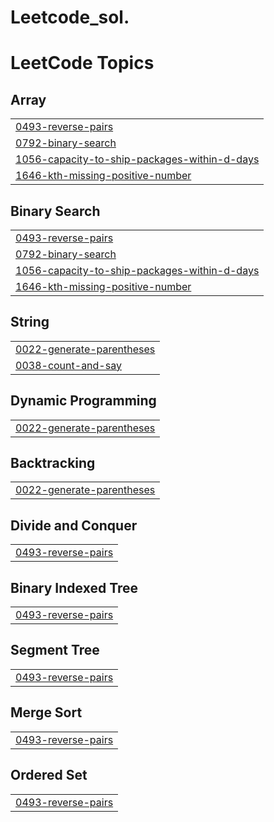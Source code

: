 # Leetcode_sol.
<!---LeetCode Topics Start-->
# LeetCode Topics
## Array
|  |
| ------- |
| [0493-reverse-pairs](https://github.com/Ravi-GitLab-7/Leetcode_sol./tree/master/0493-reverse-pairs) |
| [0792-binary-search](https://github.com/Ravi-GitLab-7/Leetcode_sol./tree/master/0792-binary-search) |
| [1056-capacity-to-ship-packages-within-d-days](https://github.com/Ravi-GitLab-7/Leetcode_sol./tree/master/1056-capacity-to-ship-packages-within-d-days) |
| [1646-kth-missing-positive-number](https://github.com/Ravi-GitLab-7/Leetcode_sol./tree/master/1646-kth-missing-positive-number) |
## Binary Search
|  |
| ------- |
| [0493-reverse-pairs](https://github.com/Ravi-GitLab-7/Leetcode_sol./tree/master/0493-reverse-pairs) |
| [0792-binary-search](https://github.com/Ravi-GitLab-7/Leetcode_sol./tree/master/0792-binary-search) |
| [1056-capacity-to-ship-packages-within-d-days](https://github.com/Ravi-GitLab-7/Leetcode_sol./tree/master/1056-capacity-to-ship-packages-within-d-days) |
| [1646-kth-missing-positive-number](https://github.com/Ravi-GitLab-7/Leetcode_sol./tree/master/1646-kth-missing-positive-number) |
## String
|  |
| ------- |
| [0022-generate-parentheses](https://github.com/Ravi-GitLab-7/Leetcode_sol./tree/master/0022-generate-parentheses) |
| [0038-count-and-say](https://github.com/Ravi-GitLab-7/Leetcode_sol./tree/master/0038-count-and-say) |
## Dynamic Programming
|  |
| ------- |
| [0022-generate-parentheses](https://github.com/Ravi-GitLab-7/Leetcode_sol./tree/master/0022-generate-parentheses) |
## Backtracking
|  |
| ------- |
| [0022-generate-parentheses](https://github.com/Ravi-GitLab-7/Leetcode_sol./tree/master/0022-generate-parentheses) |
## Divide and Conquer
|  |
| ------- |
| [0493-reverse-pairs](https://github.com/Ravi-GitLab-7/Leetcode_sol./tree/master/0493-reverse-pairs) |
## Binary Indexed Tree
|  |
| ------- |
| [0493-reverse-pairs](https://github.com/Ravi-GitLab-7/Leetcode_sol./tree/master/0493-reverse-pairs) |
## Segment Tree
|  |
| ------- |
| [0493-reverse-pairs](https://github.com/Ravi-GitLab-7/Leetcode_sol./tree/master/0493-reverse-pairs) |
## Merge Sort
|  |
| ------- |
| [0493-reverse-pairs](https://github.com/Ravi-GitLab-7/Leetcode_sol./tree/master/0493-reverse-pairs) |
## Ordered Set
|  |
| ------- |
| [0493-reverse-pairs](https://github.com/Ravi-GitLab-7/Leetcode_sol./tree/master/0493-reverse-pairs) |
<!---LeetCode Topics End-->